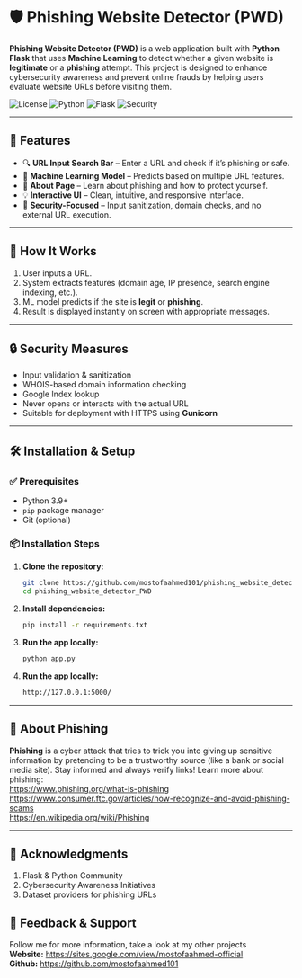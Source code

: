 # 🛡️ Phishing Website Detector (PWD)

**Phishing Website Detector (PWD)** is a web application built with **Python Flask** that uses **Machine Learning** to detect whether a given website is **legitimate** or a **phishing** attempt. This project is designed to enhance cybersecurity awareness and prevent online frauds by helping users evaluate website URLs before visiting them.

![License](https://img.shields.io/badge/license-MIT-green)
![Python](https://img.shields.io/badge/python-3.9%2B-blue)
![Flask](https://img.shields.io/badge/framework-Flask-orange)
![Security](https://img.shields.io/badge/security-focused-critical)

---

## 📌 Features

- 🔍 **URL Input Search Bar** – Enter a URL and check if it’s phishing or safe.
- 🤖 **Machine Learning Model** – Predicts based on multiple URL features.
- 📘 **About Page** – Learn about phishing and how to protect yourself.
- 💡 **Interactive UI** – Clean, intuitive, and responsive interface.
- 🧰 **Security-Focused** – Input sanitization, domain checks, and no external URL execution.

---

## 🧠 How It Works

1. User inputs a URL.
2. System extracts features (domain age, IP presence, search engine indexing, etc.).
3. ML model predicts if the site is **legit** or **phishing**.
4. Result is displayed instantly on screen with appropriate messages.

---

## 🔒 Security Measures

- Input validation & sanitization
- WHOIS-based domain information checking
- Google Index lookup
- Never opens or interacts with the actual URL
- Suitable for deployment with HTTPS using **Gunicorn**

---

## 🛠 Installation & Setup

### ✅ Prerequisites

- Python 3.9+
- `pip` package manager
- Git (optional)

### 📦 Installation Steps

1. **Clone the repository:**

   ```bash
   git clone https://github.com/mostofaahmed101/phishing_website_detector_PWD.git
   cd phishing_website_detector_PWD
   ```
2. **Install dependencies:**

    ```bash
    pip install -r requirements.txt
    ```
3. **Run the app locally:**

    ```bash
    python app.py
    ```
4. **Run the app locally:**

    ```bash
    http://127.0.0.1:5000/
    ```

---

## 📖 About Phishing
**Phishing** is a cyber attack that tries to trick you into giving up sensitive information by pretending to be a trustworthy source (like a bank or social media site). Stay informed and always verify links!
Learn more about phishing: <br>
    https://www.phishing.org/what-is-phishing <br>
    https://www.consumer.ftc.gov/articles/how-recognize-and-avoid-phishing-scams <br>
    https://en.wikipedia.org/wiki/Phishing

---

## 🎉 Acknowledgments
1. Flask & Python Community
2. Cybersecurity Awareness Initiatives
3. Dataset providers for phishing URLs


## 💬 Feedback & Support
Follow me for more information, take a look at my other projects <br>
**Website:** https://sites.google.com/view/mostofaahmed-official <br>
**Github:** https://github.com/mostofaahmed101
